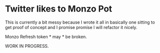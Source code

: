 
# Twitter likes to Monzo Pot

This is currently a bit messy because I wrote it all in basically one sitting to get proof of concept and I promise promise I will refactor it nicely.

Monzo Refresh token * may * be broken.

WORK IN PROGRESS.
